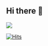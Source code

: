 ## Hi there 👋

<a href="https://github.com/hyeeee14"><img src="https://hits.seeyoufarm.com/api/count/incr/badge.svg?
url=ttps%3A%2F%2F%2F%2Fgithub.com%2Fhyeeee14&count_bg=%233D9EC8&title_bg=%23555555&icon=&icon_color=%23E7E7E7&title=hits&edge_flat=false)"/></a>

[![Hits](https://hits.seeyoufarm.com/api/count/incr/badge.svg?url=ttps%3A%2F%2F%2F%2Fgithub.com%2Fhyeeee14&count_bg=%233D9EC8&title_bg=%23555555&icon=&icon_color=%23E7E7E7&title=hits&edge_flat=false)](https://hits.seeyoufarm.com)

<!--
**hyeeee14/hyeeee14** is a ✨ _special_ ✨ repository because its `README.md` (this file) appears on your GitHub profile.

Here are some ideas to get you started:

- 🔭 I’m currently working on ...
- 🌱 I’m currently learning ...
- 👯 I’m looking to collaborate on ...
- 🤔 I’m looking for help with ...
- 💬 Ask me about ...
- 📫 How to reach me: ...
- 😄 Pronouns: ...
- ⚡ Fun fact: ...
-->
